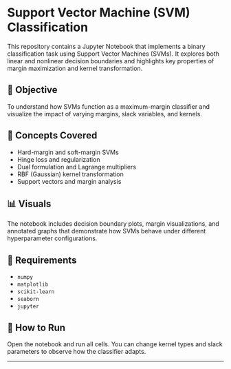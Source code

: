 # Support Vector Machine (SVM) Classification

This repository contains a Jupyter Notebook that implements a binary classification task using Support Vector Machines (SVMs). It explores both linear and nonlinear decision boundaries and highlights key properties of margin maximization and kernel transformation.

## 🧠 Objective

To understand how SVMs function as a maximum-margin classifier and visualize the impact of varying margins, slack variables, and kernels.

## 📘 Concepts Covered

- Hard-margin and soft-margin SVMs
- Hinge loss and regularization
- Dual formulation and Lagrange multipliers
- RBF (Gaussian) kernel transformation
- Support vectors and margin analysis

## 📊 Visuals

The notebook includes decision boundary plots, margin visualizations, and annotated graphs that demonstrate how SVMs behave under different hyperparameter configurations.

## 📎 Requirements

- `numpy`
- `matplotlib`
- `scikit-learn`
- `seaborn`
- `jupyter`

## 🚀 How to Run

Open the notebook and run all cells. You can change kernel types and slack parameters to observe how the classifier adapts.

---

